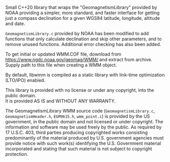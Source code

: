 
Small C++20 library that wraps the "GeomagnetismLibrary" provided by NOAA
providing a simpler, more standard, and faster interface for getting just a compass
declination for a given WGS84 latitude, longitude, altitude and date.

`GeomagnetismLibrary.c` provided by NOAA has been modified to
add functions that only calculate declination and skip other parameters,
and to remove unused functions. Additional error checking has also been added.

To get initial or updated WMM.COF file, download from 
<https://www.ngdc.noaa.gov/geomag/WMM/> and extract from archive.   
Supply path to this file when creating a WMM object.

By default, libwmm is compiled as a static library with link-time optimization (LTO/IPO) enabled.

This library is provided with no license or under any copyright, into the public domain.  
It is provided AS IS and WITHOUT ANY WARRANTY.

The GeomagnetismLibrary WMM source code (`GeomagnetismLibrary.c`, `GeomagnetismHeader.h`, `EGM9615.h`, `wmm_point.c`) 
is provided by the US government, in the public domain and not licensed or under copyright.
The information and software may be used freely by the public. As required by 17 U.S.C. 403,
third parties producing copyrighted works consisting predominantly of the material produced by
U.S. government agencies must provide notice with such work(s) identifying the U.S. Government material
incorporated and stating that such material is not subject to copyright protection.

